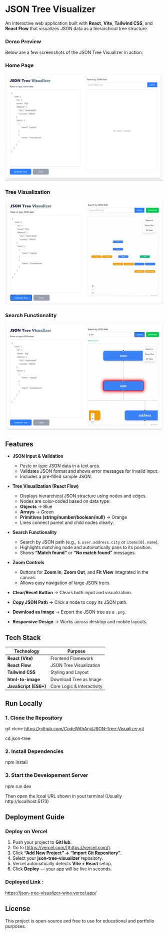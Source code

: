 # JSON Tree Visualizer

An interactive web application built with **React**, **Vite**, **Tailwind CSS**, and **React Flow** that visualizes JSON data as a hierarchical tree structure.

### Demo Preview

Below are a few screenshots of the JSON Tree Visualizer in action:

### Home Page
![Home Page](https://github.com/CodeWithAnji/JSON-Tree-Visualizer/blob/a6d17341b50b2b1b8a3ae5a4d0a66a86065b731b/src/Screenshorts/home.png)

### Tree Visualization
![Tree Visualization](https://github.com/CodeWithAnji/JSON-Tree-Visualizer/blob/cfb3f73097365ca53f1ecccf0404ac098bac8d25/src/Screenshorts/treevisual.png)

### Search Functionality
![Search Feature](https://github.com/CodeWithAnji/JSON-Tree-Visualizer/blob/cfb3f73097365ca53f1ecccf0404ac098bac8d25/src/Screenshorts/searching.png)


## Features

- **JSON Input & Validation**
  - Paste or type JSON data in a text area.
  - Validates JSON format and shows error messages for invalid input.
  - Includes a pre-filled sample JSON.

- **Tree Visualization (React Flow)**
  - Displays hierarchical JSON structure using nodes and edges.
  - Nodes are color-coded based on data type:
  - **Objects** → Blue
  - **Arrays** → Green
  - **Primitives (string/number/boolean/null)** → Orange
  - Lines connect parent and child nodes clearly.

- **Search Functionality**
  - Search by JSON path (e.g., `$.user.address.city` or `items[0].name`).
  - Highlights matching node and automatically pans to its position.
  - Shows **“Match found”** or **“No match found”** messages.

- **Zoom Controls**
  - Buttons for **Zoom In**, **Zoom Out**, and **Fit View** integrated in the canvas.
  - Allows easy navigation of large JSON trees.
- **Clear/Reset Button** → Clears both input and visualization.
- **Copy JSON Path** → Click a node to copy its JSON path.
- **Download as Image** → Export the JSON tree as a `.png`.
- **Responsive Design** → Works across desktop and mobile layouts.


##  Tech Stack

| Technology | Purpose |
|-------------|----------|
| **React (Vite)** | Frontend Framework |
| **React Flow** | JSON Tree Visualization |
| **Tailwind CSS** | Styling and Layout |
| **html-to-image** | Download Tree as Image |
| **JavaScript (ES6+)** | Core Logic & Interactivity |


##  Run Locally

### 1. Clone the Repository

git clone https://github.com/CodeWithAnji/JSON-Tree-Visualizer.git

cd json-tree

### 2. Install Dependencies

npm install

### 3. Start the Developement Server

npm run dev

Then open the lcoal URL shown in yout terminal (Usually http://localhost:5173)

## Deployment Guide

### Deploy on Vercel

1. Push your project to **GitHub**.  
2. Go to [https://vercel.com/](https://vercel.com/).  
3. Click **“Add New Project” → “Import Git Repository”**.  
4. Select your **json-tree-visualizer** repository.  
5. Vercel automatically detects **Vite + React** setup.  
6. Click **Deploy** — your app will be live in seconds.  

### Deployed Link :  

https://json-tree-visualizer-wine.vercel.app/


## License

This project is open-source and free to use for educational and portfolio purposes.
